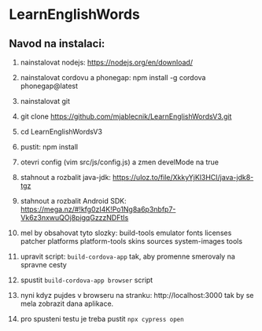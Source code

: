 
# LearnEnglishWords

## Navod na instalaci:

1) nainstalovat nodejs: https://nodejs.org/en/download/
2) nainstalovat cordovu a phonegap: npm install -g cordova phonegap@latest
3) nainstalovat git

4) git clone https://github.com/mjablecnik/LearnEnglishWordsV3.git
5) cd LearnEnglishWordsV3
6) pustit: npm install
7) otevri config (vim src/js/config.js) a zmen develMode na true

8) stahnout a rozbalit java-jdk:  https://uloz.to/file/XkkyYjKl3HCI/java-jdk8-tgz
9) stahnout a rozbalit Android SDK:  https://mega.nz/#!kfg0zI4K!Po1Ng8a6p3nbfp7-Vk6z3nxwuQOj8pigqGzzzNDFtIs
10) mel by obsahovat tyto slozky:
        build-tools  emulator  fonts  licenses  patcher  platforms  platform-tools  skins  sources  system-images  tools

11) upravit script: `build-cordova-app` tak, aby promenne smerovaly na spravne cesty
12) spustit `build-cordova-app browser` script 
13) nyni kdyz pujdes v browseru na stranku: http://localhost:3000 tak by se mela zobrazit dana aplikace.
14) pro spusteni testu je treba pustit `npx cypress open`



